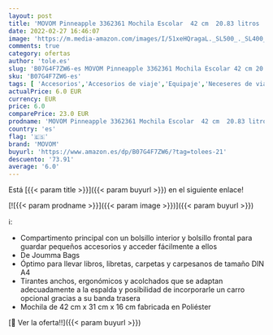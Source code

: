 ```yaml
---
layout: post
title: 'MOVOM Pinneapple 3362361 Mochila Escolar  42 cm  20.83 litros  Multicolor'
date: 2022-02-27 16:46:07
image: 'https://m.media-amazon.com/images/I/51xeHQragaL._SL500_._SL400_.jpg'
comments: true
category: ofertas
author: 'tole.es'
slug: 'B07G4F7ZW6-es MOVOM Pinneapple 3362361 Mochila Escolar 42 cm 20.83...'
sku: 'B07G4F7ZW6-es'
tags: [ 'Accesorios','Accesorios de viaje','Equipaje','Neceseres de viaje','escolar','mochila','movom', ]
actualPrice: 6.0 EUR
currency: EUR
price: 6.0
comparePrice: 23.0 EUR
prodname: 'MOVOM Pinneapple 3362361 Mochila Escolar  42 cm  20.83 litros  Multicolor'
country: 'es'
flag: '🇪🇸'
brand: 'MOVOM'
buyurl: 'https://www.amazon.es/dp/B07G4F7ZW6/?tag=tolees-21'
descuento: '73.91'
average: '6.0'
---
```


Está [{{< param title >}}]({{< param buyurl >}}) en el siguiente enlace!

[![{{< param prodname >}}]({{< param image >}})]({{< param buyurl >}})

ℹ️:

- Compartimento principal con un bolsillo interior y bolsillo frontal para guardar pequeños accesorios y acceder fácilmente a ellos
- De Joumma Bags
- Óptimo para llevar libros, libretas, carpetas y carpesanos de tamaño DIN A4
- Tirantes anchos, ergonómicos y acolchados que se adaptan adecuadamente a la espalda y posibilidad de incorporarle un carro opcional gracias a su banda trasera
- Mochila de 42 cm x 31 cm x 16 cm fabricada en Poliéster

[🛒 Ver la oferta!!]({{< param buyurl >}})
